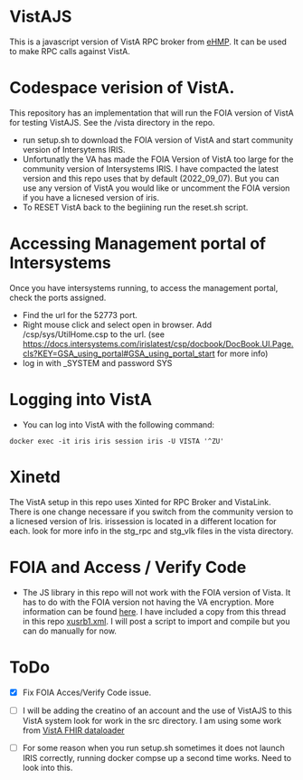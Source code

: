 # VistAJS
This is a javascript version of VistA RPC broker from [eHMP](https://github.com/KRMAssociatesInc/eHMP).  It can be used to make RPC calls against VistA. 

# Codespace verision of VistA. 

This repository has an implementation that will run the FOIA version of VistA for testing VistAJS. See the /vista directory in the repo. 

  - run setup.sh to download the FOIA version of VistA and start community version of Intersytems IRIS. 
  - Unfortunatly the VA has made the FOIA Version of VistA too large for the community version of Intersystems IRIS. I have compacted the latest version and this repo uses that by default (2022_09_07).  But you can use any version of VistA you would like or uncomment the FOIA version if you have a licnesed version of iris.
  - To RESET VistA back to the begiining run the reset.sh script.

  # Accessing Management portal of Intersystems

  Once you have intersystems running, to access the management portal, check the ports assigned.

  - Find the url for the 52773 port.
  - Right mouse click and select open in browser.  Add /csp/sys/UtilHome.csp to the url. (see https://docs.intersystems.com/irislatest/csp/docbook/DocBook.UI.Page.cls?KEY=GSA_using_portal#GSA_using_portal_start for more info)
  - log in with _SYSTEM and password SYS

  # Logging into VistA

  - You can log into VistA with the following command: 

``
   docker exec -it iris iris session iris -U VISTA '^ZU'
``
# Xinetd

The VistA setup in this repo uses Xinted for RPC Broker and VistaLink.  There is one change necessare if you switch from the community version to a licnesed version of Iris.  irissession is located in a different location for each.  look for more info in the stg_rpc and stg_vlk files in the vista directory.

# FOIA and Access / Verify Code

 - The JS library in this repo will not work with the FOIA version of Vista.  It has to do with the FOIA version not having the VA encryption. More information can be found [here](https://groups.google.com/g/hardhats/c/egI15djGp5A/m/ZuWf785pQy0J).  I have included a copy from this thread in this repo [xusrb1.xml](/vista/xusrb1.xml).  I will post a script to import and compile but you can do manually for now.  

# ToDo

 - [x] Fix FOIA Acces/Verify Code issue. 

 - [ ] I will be adding the creatino of an account and the use of VistAJS to this VistA system look for work in the src directory. I am using some work from [VistA FHIR dataloader](https://github.com/WorldVistA/VistA-FHIR-Data-Loader)
  - [ ] For some reason when you run setup.sh sometimes it does not launch IRIS correctly, running docker compse up a second time works. Need to look into this. 

    